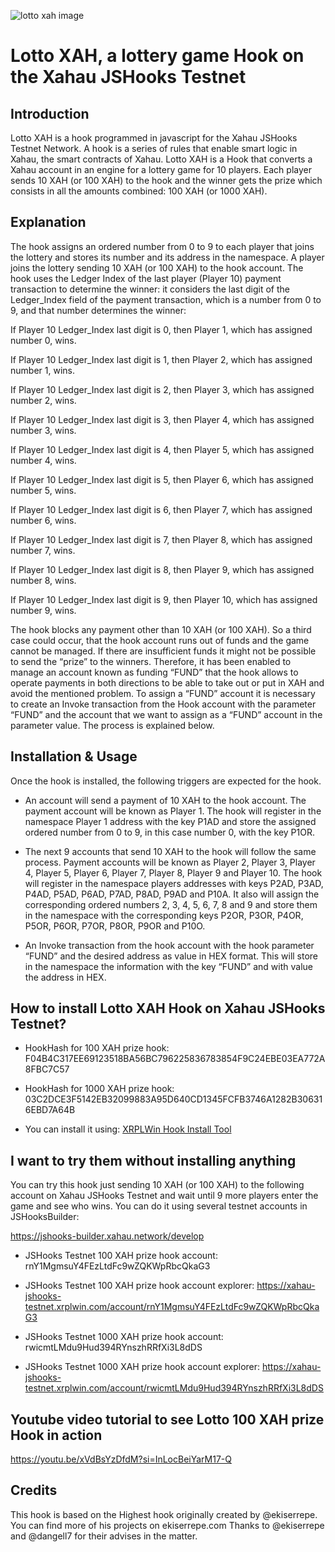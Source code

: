 ![lotto xah image](https://github.com/user-attachments/assets/69259f2d-785e-4f37-805d-368f8ceec0d5)

# Lotto XAH, a lottery game Hook on the Xahau JSHooks Testnet


## Introduction

Lotto XAH is a hook programmed in javascript for the Xahau JSHooks Testnet Network. A hook is a series of rules that enable smart logic in Xahau, the smart contracts of Xahau. Lotto XAH is a Hook that converts a Xahau account in an engine for a lottery game for 10 players. Each player sends 10 XAH (or 100 XAH) to the hook and the winner gets the prize which consists in all the amounts combined: 100 XAH (or 1000 XAH).


## Explanation

The hook assigns an ordered number from 0 to 9 to each player that joins the lottery and stores its number and its address in the namespace. A player joins the lottery sending 10 XAH (or 100 XAH) to the hook account. The hook uses the Ledger Index of the last player (Player 10) payment transaction to determine the winner: it considers the last digit of the Ledger_Index field of the payment transaction, which is a number from 0 to 9, and that number determines the winner:

If Player 10 Ledger_Index last digit is 0, then Player 1, which has assigned number 0, wins.

If Player 10 Ledger_Index last digit is 1, then Player 2, which has assigned number 1, wins.

If Player 10 Ledger_Index last digit is 2, then Player 3, which has assigned number 2, wins.

If Player 10 Ledger_Index last digit is 3, then Player 4, which has assigned number 3, wins.

If Player 10 Ledger_Index last digit is 4, then Player 5, which has assigned number 4, wins.

If Player 10 Ledger_Index last digit is 5, then Player 6, which has assigned number 5, wins.

If Player 10 Ledger_Index last digit is 6, then Player 7, which has assigned number 6, wins.

If Player 10 Ledger_Index last digit is 7, then Player 8, which has assigned number 7, wins.

If Player 10 Ledger_Index last digit is 8, then Player 9, which has assigned number 8, wins.

If Player 10 Ledger_Index last digit is 9, then Player 10, which has assigned number 9, wins.

The hook blocks any payment other than 10 XAH (or 100 XAH). So a third case could occur, that the hook account runs out of funds and the game cannot be managed. If there are insufficient funds it might not be possible to send the “prize” to the winners. Therefore, it has been enabled to manage an account known as funding “FUND” that the hook allows to operate payments in both directions to be able to take out or put in XAH and avoid the mentioned problem. To assign a “FUND” account it is necessary to create an Invoke transaction from the Hook account with the parameter “FUND” and the account that we want to assign as a “FUND” account in the parameter value. The process is explained below.


## Installation & Usage

Once the hook is installed, the following triggers are expected for the hook.

- An account will send a payment of 10 XAH to the hook account. The payment account will be known as Player 1. The hook will register in the namespace Player 1 address with the key P1AD and store the assigned ordered number from 0 to 9, in this case number 0, with the key P1OR.

- The next 9 accounts that send 10 XAH to the hook will follow the same process. Payment accounts will be known as Player 2, Player 3, Player 4, Player 5, Player 6, Player 7, Player 8, Player 9 and Player 10. The hook will register in the namespace players addresses with keys P2AD, P3AD, P4AD, P5AD, P6AD, P7AD, P8AD, P9AD and P10A. It also will assign the corresponding ordered numbers 2, 3, 4, 5, 6, 7, 8 and 9 and store them in the namespace with the corresponding keys P2OR, P3OR, P4OR, P5OR, P6OR, P7OR, P8OR, P9OR and P10O.

- An Invoke transaction from the hook account with the hook parameter “FUND” and the desired address as value in HEX format. This will store in the namespace the information with the key “FUND” and with value the address in HEX.


## How to install Lotto XAH Hook on Xahau JSHooks Testnet?

- HookHash for 100 XAH prize hook:         F04B4C317EE69123518BA56BC796225836783854F9C24EBE03EA772A8FBC7C57

- HookHash for 1000 XAH prize hook:       03C2DCE3F5142EB32099883A95D640CD1345FCFB3746A1282B306316EBD7A64B                  

- You can install it using:         [XRPLWin Hook Install Tool](https://xahau-testnet.xrplwin.com/tools/hook/from-hash)
   

## I want to try them without installing anything

You can try this hook just sending 10 XAH (or 100 XAH) to the following account on Xahau JSHooks Testnet and wait until 9 more players enter the game and see who wins. You can do it using several testnet accounts in JSHooksBuilder: 

https://jshooks-builder.xahau.network/develop 

- JSHooks Testnet 100 XAH prize hook account:              rnY1MgmsuY4FEzLtdFc9wZQKWpRbcQkaG3
  
- JSHooks Testnet 100 XAH prize hook account explorer:     https://xahau-jshooks-testnet.xrplwin.com/account/rnY1MgmsuY4FEzLtdFc9wZQKWpRbcQkaG3

- JSHooks Testnet 1000 XAH prize hook account:       rwicmtLMdu9Hud394RYnszhRRfXi3L8dDS       
  
- JSHooks Testnet 1000 XAH prize hook account explorer: https://xahau-jshooks-testnet.xrplwin.com/account/rwicmtLMdu9Hud394RYnszhRRfXi3L8dDS  


## Youtube video tutorial to see Lotto 100 XAH prize Hook in action

https://youtu.be/xVdBsYzDfdM?si=InLocBeiYarM17-Q

## Credits

This hook is based on the Highest hook originally created by @ekiserrepe. You can find more of his projects on ekiserrepe.com
Thanks to @ekiserrepe and @dangell7 for their advises in the matter.
